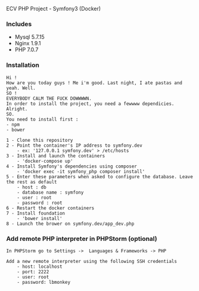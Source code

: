 ECV PHP Project - Symfony3 (Docker)

### Includes
    
- Mysql 5.7.15
- Nginx 1.9.1
- PHP 7.0.7

### Installation
    
    Hi ! 
    How are you today guys ! Me i'm good. Last night, I ate pastas and yeah. Well. 
    SO ! 
    EVERYBODY CALM THE FUCK DOWWWWN. 
    In order to install the project, you need a fewwww dependicies.
    Alright. 
    SO. 
    You need to install first : 
    - npm
    - bower
    
    1 - Clone this repository
    2 - Point the container's IP address to symfony.dev
        - ex: '127.0.0.1 symfony.dev' > /etc/hosts
    3 - Install and launch the containers
        - 'docker-compose up'
    4 - Install Symfony's dependencies using composer
        - 'docker exec -it symfony_php composer install'
    5 - Enter these parameters when asked to configure the database. Leave the rest as default
        - host : db
        - database name : symfony
        - user : root
        - password : root
    6 - Restart the docker containers
    7 - Install foundation
        - 'bower install'
    8 - Launch the brower on symfony.dev/app_dev.php


### Add remote PHP interpreter in PHPStorm (optional)

    In PHPStorm go to Settings ->  Languages & Frameworks -> PHP
    
    Add a new remote interpreter using the following SSH credentials
        - host: localhost
        - port: 2222
        - user: root
        - password: lbmonkey
